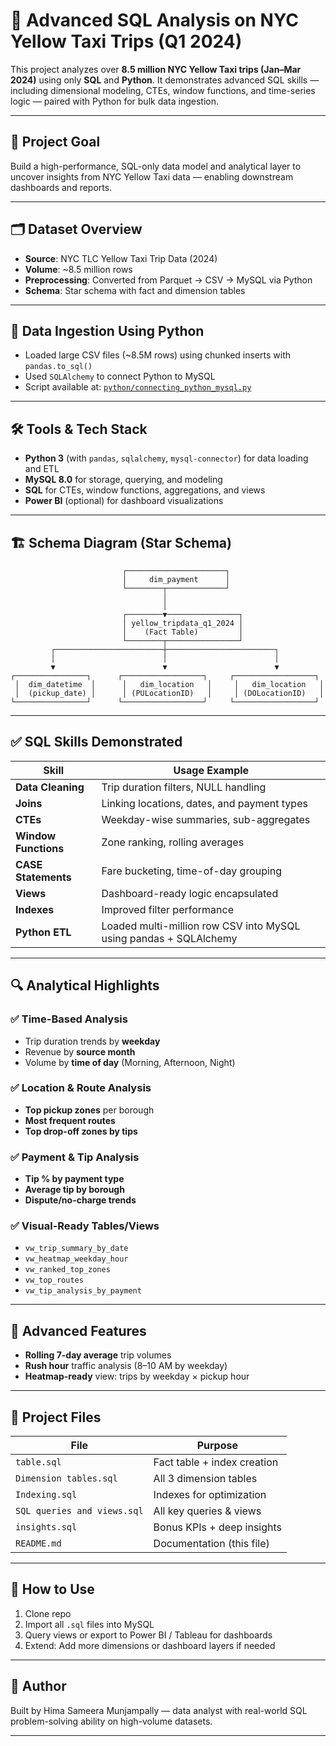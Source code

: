 # 🚖 Advanced SQL Analysis on NYC Yellow Taxi Trips (Q1 2024)

This project analyzes over **8.5 million NYC Yellow Taxi trips (Jan–Mar 2024)** using only **SQL** and **Python**. It demonstrates advanced SQL skills — including dimensional modeling, CTEs, window functions, and time-series logic — paired with Python for bulk data ingestion.

---

## 🧠 Project Goal

Build a high-performance, SQL-only data model and analytical layer to uncover insights from NYC Yellow Taxi data — enabling downstream dashboards and reports.

---

## 🗂️ Dataset Overview

- **Source**: NYC TLC Yellow Taxi Trip Data (2024)
- **Volume**: ~8.5 million rows
- **Preprocessing**: Converted from Parquet → CSV → MySQL via Python
- **Schema**: Star schema with fact and dimension tables

---

## 🔄 Data Ingestion Using Python

- Loaded large CSV files (~8.5M rows) using chunked inserts with `pandas.to_sql()`
- Used `SQLAlchemy` to connect Python to MySQL
- Script available at: [`python/connecting_python_mysql.py`](python/connecting_python_mysql.py)

---

## 🛠️ Tools & Tech Stack

- **Python 3** (with `pandas`, `sqlalchemy`, `mysql-connector`) for data loading and ETL
- **MySQL 8.0** for storage, querying, and modeling
- **SQL** for CTEs, window functions, aggregations, and views
- **Power BI** (optional) for dashboard visualizations


---

## 🏗️ Schema Diagram (Star Schema)

                             ┌──────────────────────┐
                             │     dim_payment      │
                             └────────┬─────────────┘
                                      │
                                      │
                             ┌────────▼────────────────┐
                             │ yellow_tripdata_q1_2024 │
                             │    (Fact Table)         │
                             └────────┬────────────────┘
             ┌────────────────────────┼────────────────────────┐
             │                        │                        │
             ▼                        ▼                        ▼
    ┌────────────────┐      ┌──────────────────┐     ┌──────────────────┐
     │  dim_datetime  │      │   dim_location   │     │   dim_location   │
     │  (pickup_date) │      │ (PULocationID)   │     │ (DOLocationID)   │
    └────────────────┘      └──────────────────┘     └──────────────────┘


---

## ✅ SQL Skills Demonstrated

| Skill                        | Usage Example |
|-----------------------------|----------------|
| **Data Cleaning**           | Trip duration filters, NULL handling |
| **Joins**                   | Linking locations, dates, and payment types |
| **CTEs**                    | Weekday-wise summaries, sub-aggregates |
| **Window Functions**        | Zone ranking, rolling averages |
| **CASE Statements**         | Fare bucketing, time-of-day grouping |
| **Views**                   | Dashboard-ready logic encapsulated |
| **Indexes**                 | Improved filter performance |
| **Python ETL**              | Loaded multi-million row CSV into MySQL using pandas + SQLAlchemy |

---

## 🔍 Analytical Highlights

### ✅ Time-Based Analysis
- Trip duration trends by **weekday**
- Revenue by **source month**
- Volume by **time of day** (Morning, Afternoon, Night)

### ✅ Location & Route Analysis
- **Top pickup zones** per borough
- **Most frequent routes**
- **Top drop-off zones by tips**

### ✅ Payment & Tip Analysis
- **Tip % by payment type**
- **Average tip by borough**
- **Dispute/no-charge trends**

### ✅ Visual-Ready Tables/Views
- `vw_trip_summary_by_date`
- `vw_heatmap_weekday_hour`
- `vw_ranked_top_zones`
- `vw_top_routes`
- `vw_tip_analysis_by_payment`

---

## 🧠 Advanced Features

- **Rolling 7-day average** trip volumes
- **Rush hour** traffic analysis (8–10 AM by weekday)
- **Heatmap-ready** view: trips by weekday × pickup hour

---

## 📁 Project Files

| File                        | Purpose                             |
|-----------------------------|-------------------------------------|
| `table.sql`                | Fact table + index creation         |
| `Dimension tables.sql`     | All 3 dimension tables              |
| `Indexing.sql`             | Indexes for optimization            |
| `SQL queries and views.sql`| All key queries & views             |
| `insights.sql`             | Bonus KPIs + deep insights          |
| `README.md`                | Documentation (this file)           |

---

## 🚀 How to Use

1. Clone repo
2. Import all `.sql` files into MySQL
3. Query views or export to Power BI / Tableau for dashboards
4. Extend: Add more dimensions or dashboard layers if needed

---

## 👤 Author

Built by Hima Sameera Munjampally — data analyst with real-world SQL problem-solving ability on high-volume datasets.

---
